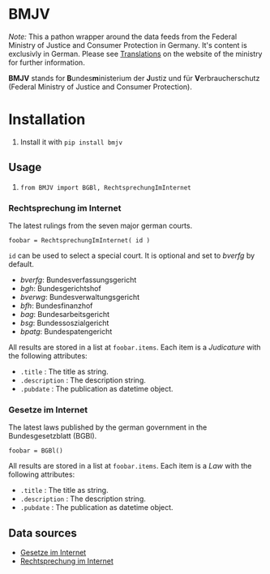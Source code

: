 # BMJV

*Note:* This a pathon wrapper around the data feeds from the Federal Ministry of Justice and Consumer Protection in Germany. It's content is exclusivly in German. Please see [Translations](https://www.gesetze-im-internet.de/Teilliste_translations.html) on the website of the ministry for further information.

**BMJV** stands for **B**undes**m**inisterium der **J**ustiz und für **V**erbraucherschutz (Federal Ministry of Justice and Consumer Protection).

# Installation

1. Install it with ```pip install bmjv```

## Usage

1. ```from BMJV import BGBl, RechtsprechungImInternet```

### Rechtsprechung im Internet

The latest rulings from the seven major german courts.

```foobar = RechtsprechungImInternet( id )```

```id``` can be used to select a special court. It is optional and set to *bverfg* by default.

* *bverfg*: Bundesverfassungsgericht
* *bgh*: Bundesgerichtshof
* *bverwg*: Bundesverwaltungsgericht
* *bfh*: Bundesfinanzhof
* *bag*: Bundesarbeitsgericht
* *bsg*: Bundessoszialgericht
* *bpatg*: Bundespatengericht

All results are stored in a list at ```foobar.items```. Each item is a *Judicature* with the following attributes:
* ```.title``` : The title as string.
* ```.description``` : The description string.
* ```.pubdate``` : The publication as datetime object.

### Gesetze im Internet

The latest laws published by the german government in the Bundesgesetzblatt (BGBl).

```foobar = BGBl()```

All results are stored in a list at ```foobar.items```. Each item is a *Law* with the following attributes:
* ```.title``` : The title as string.
* ```.description``` : The description string.
* ```.pubdate``` : The publication as datetime object.

## Data sources

* [Gesetze im Internet](https://www.gesetze-im-internet.de/)
* [Rechtsprechung im Internet](https://www.rechtsprechung-im-internet.de/)
